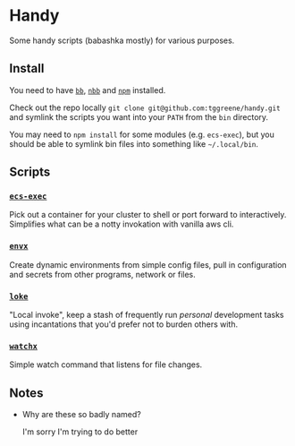 # Handy

Some handy scripts (babashka mostly) for various purposes.

## Install

You need to have [`bb`](https://github.com/babashka/babashka#quickstart),
[`nbb`](https://github.com/babashka/nbb#usage) and
[`npm`](https://docs.npmjs.com/downloading-and-installing-node-js-and-npm)
installed.

Check out the repo locally `git clone git@github.com:tggreene/handy.git` and
symlink the scripts you want into your `PATH` from the `bin` directory.

You may need to `npm install` for some modules (e.g. `ecs-exec`), but you should
be able to symlink bin files into something like `~/.local/bin`.

## Scripts

### [`ecs-exec`](modules/envx)

Pick out a container for your cluster to shell or port forward to interactively.
Simplifies what can be a notty invokation with vanilla aws cli.

### [`envx`](modules/envx)

Create dynamic environments from simple config files, pull in configuration and
secrets from other programs, network or files.

### [`loke`](modules/envx)

"Local invoke", keep a stash of frequently run _personal_ development tasks
using incantations that you'd prefer not to burden others with.

### [`watchx`](modules/envx)

Simple watch command that listens for file changes.


## Notes

- Why are these so badly named?

    I'm sorry I'm trying to do better
